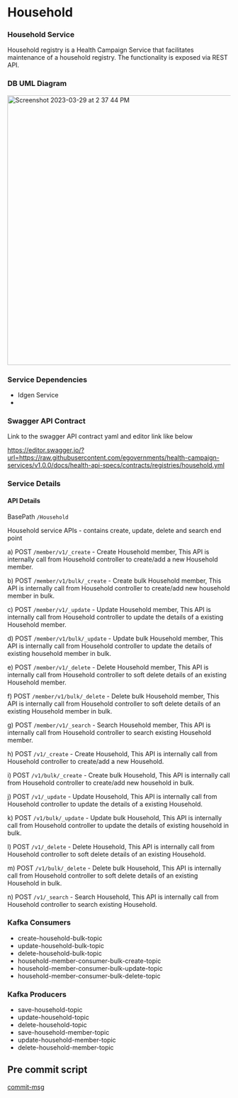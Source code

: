 # Household

### Household Service
Household registry is a Health Campaign Service that facilitates maintenance of a household registry. The functionality is exposed via REST API.

### DB UML Diagram

<img width="607" alt="Screenshot 2023-03-29 at 2 37 44 PM" src="https://user-images.githubusercontent.com/123379163/228484993-30fb0910-0f53-47b7-b373-5e8ced21c7c7.png">

### Service Dependencies
- Idgen Service
- 
[//]: # (- confirm it)

### Swagger API Contract
Link to the swagger API contract yaml and editor link like below

https://editor.swagger.io/?url=https://raw.githubusercontent.com/egovernments/health-campaign-services/v1.0.0/docs/health-api-specs/contracts/registries/household.yml

### Service Details

#### API Details
BasePath `/Household`

Household service APIs - contains create, update, delete and search end point

a) POST `/member/v1/_create` - Create Household member, This API is internally call from Household controller to create/add a new Household member.

b) POST `/member/v1/bulk/_create` - Create bulk Household member, This API is internally call from Household controller to create/add new household member in bulk.

c) POST `/member/v1/_update` - Update Household member, This API is internally call from Household controller to update the details of a existing Household member.

d) POST `/member/v1/bulk/_update` - Update bulk Household member, This API is internally call from Household controller to update the details of existing household member in bulk.

e) POST `/member/v1/_delete` - Delete Household member, This API is internally call from Household controller to soft delete details of an existing Household member.

f) POST `/member/v1/bulk/_delete` - Delete bulk Household member, This API is internally call from Household controller to soft delete details of an existing Household member in bulk.

g) POST `/member/v1/_search` - Search Household member, This API is internally call from Household controller to search existing Household member.

h) POST `/v1/_create` - Create Household, This API is internally call from Household controller to create/add a new Household.

i) POST `/v1/bulk/_create` - Create bulk Household, This API is internally call from Household controller to create/add new household in bulk.

j) POST `/v1/_update` - Update Household, This API is internally call from Household controller to update the details of a existing Household.

k) POST `/v1/bulk/_update` - Update bulk Household, This API is internally call from Household controller to update the details of existing household in bulk.

l) POST `/v1/_delete` - Delete Household, This API is internally call from Household controller to soft delete details of an existing Household.

m) POST `/v1/bulk/_delete` - Delete bulk Household, This API is internally call from Household controller to soft delete details of an existing Household in bulk.

n) POST `/v1/_search` - Search Household, This API is internally call from Household controller to search existing Household.


### Kafka Consumers

- create-household-bulk-topic
- update-household-bulk-topic
- delete-household-bulk-topic
- household-member-consumer-bulk-create-topic
- household-member-consumer-bulk-update-topic
- household-member-consumer-bulk-delete-topic

### Kafka Producers

- save-household-topic
- update-household-topic
- delete-household-topic
- save-household-member-topic
- update-household-member-topic
- delete-household-member-topic

## Pre commit script

[commit-msg](https://gist.github.com/jayantp-egov/14f55deb344f1648503c6be7e580fa12)
